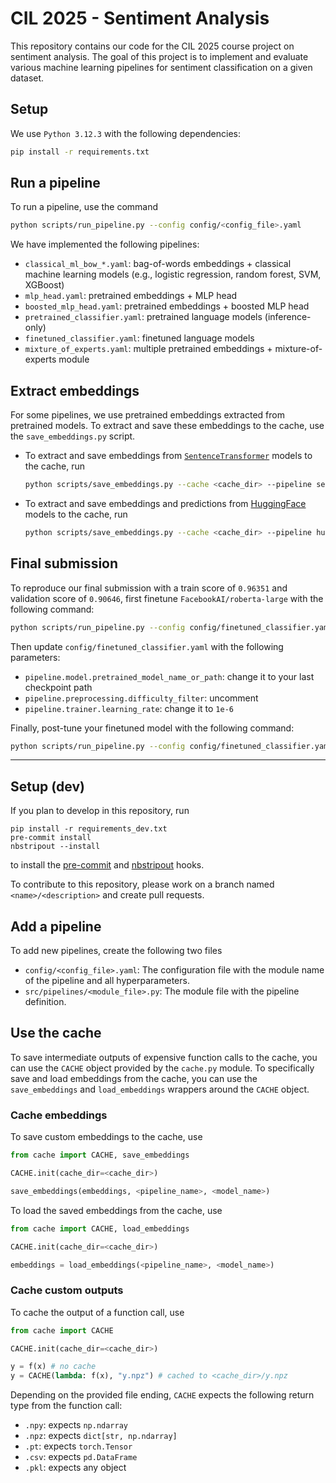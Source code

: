 # CIL 2025 - Sentiment Analysis

This repository contains our code for the CIL 2025 course project on sentiment analysis. The goal of this project is to implement and evaluate various machine learning pipelines for sentiment classification on a given dataset.

## Setup
We use `Python 3.12.3` with the following dependencies:
```bash
pip install -r requirements.txt
```

## Run a pipeline
To run a pipeline, use the command
```bash
python scripts/run_pipeline.py --config config/<config_file>.yaml
```

We have implemented the following pipelines:
- `classical_ml_bow_*.yaml`: bag-of-words embeddings + classical machine learning models (e.g., logistic regression, random forest, SVM, XGBoost)
- `mlp_head.yaml`: pretrained embeddings + MLP head
- `boosted_mlp_head.yaml`: pretrained embeddings + boosted MLP head
- `pretrained_classifier.yaml`: pretrained language models (inference-only)
- `finetuned_classifier.yaml`: finetuned language models
- `mixture_of_experts.yaml`: multiple pretrained embeddings + mixture-of-experts module

## Extract embeddings
For some pipelines, we use pretrained embeddings extracted from pretrained models. To extract and save these embeddings to the cache, use the `save_embeddings.py` script.
- To extract and save embeddings from [`SentenceTransformer`](https://huggingface.co/models?library=sentence-transformers) models to the cache, run
    ```bash
    python scripts/save_embeddings.py --cache <cache_dir> --pipeline sentencetransformer --model <model_name>
    ```
- To extract and save embeddings and predictions from [HuggingFace](https://huggingface.co/models?pipeline_tag=text-classification&sort=trending&search=sentiment) models to the cache, run
    ```bash
    python scripts/save_embeddings.py --cache <cache_dir> --pipeline huggingface --model <model_name>
    ```

## Final submission
To reproduce our final submission with a train score of `0.96351` and validation score of `0.90646`, first finetune `FacebookAI/roberta-large` with the following command:
```bash
python scripts/run_pipeline.py --config config/finetuned_classifier.yaml
```

Then update `config/finetuned_classifier.yaml` with the following parameters:
- `pipeline.model.pretrained_model_name_or_path`: change it to your last checkpoint path
- `pipeline.preprocessing.difficulty_filter`: uncomment
- `pipeline.trainer.learning_rate`: change it to `1e-6`

Finally, post-tune your finetuned model with the following command:
```bash
python scripts/run_pipeline.py --config config/finetuned_classifier.yaml
```

---

## Setup (dev)
If you plan to develop in this repository, run
```
pip install -r requirements_dev.txt
pre-commit install
nbstripout --install
```
to install the [pre-commit](https://pre-commit.com/) and [nbstripout](https://github.com/kynan/nbstripout) hooks.

To contribute to this repository, please work on a branch named `<name>/<description>` and create pull requests.

## Add a pipeline
To add new pipelines, create the following two files
* `config/<config_file>.yaml`: The configuration file with the module name of the pipeline and all hyperparameters.
* `src/pipelines/<module_file>.py`: The module file with the pipeline definition.

## Use the cache
To save intermediate outputs of expensive function calls to the cache, you can use the `CACHE` object provided by the `cache.py` module. To specifically save and load embeddings from the cache, you can use the `save_embeddings` and `load_embeddings` wrappers around the `CACHE` object.

### Cache embeddings
To save custom embeddings to the cache, use
```python
from cache import CACHE, save_embeddings

CACHE.init(cache_dir=<cache_dir>)

save_embeddings(embeddings, <pipeline_name>, <model_name>)
```

To load the saved embeddings from the cache, use
```python
from cache import CACHE, load_embeddings

CACHE.init(cache_dir=<cache_dir>)

embeddings = load_embeddings(<pipeline_name>, <model_name>)
```

### Cache custom outputs
To cache the output of a function call, use
```python
from cache import CACHE

CACHE.init(cache_dir=<cache_dir>)

y = f(x) # no cache
y = CACHE(lambda: f(x), "y.npz") # cached to <cache_dir>/y.npz
```

Depending on the provided file ending, `CACHE` expects the following return type from the function call:
- `.npy`: expects `np.ndarray`
- `.npz`: expects `dict[str, np.ndarray]`
- `.pt`: expects `torch.Tensor`
- `.csv`: expects `pd.DataFrame`
- `.pkl`: expects any object
